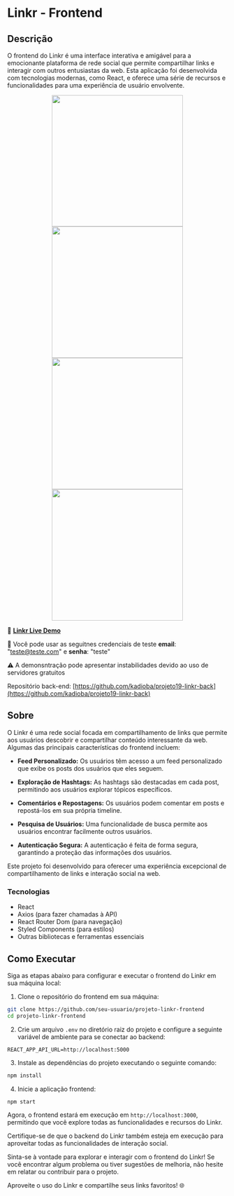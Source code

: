 # Linkr - Frontend

## Descrição

O frontend do Linkr é uma interface interativa e amigável para a emocionante plataforma de rede social que permite compartilhar links e interagir com outros entusiastas da web. Esta aplicação foi desenvolvida com tecnologias modernas, como React, e oferece uma série de recursos e funcionalidades para uma experiência de usuário envolvente.

<div align="center">
  <img height="300em" src="https://github.com/kadioba/projeto19-linkr-front/blob/main/demo-images/Desktop%20-%203.png">
  <img height="300em" src="https://github.com/kadioba/projeto19-linkr-front/blob/main/demo-images/Desktop%20-%205.png">
  <img height="300em" src="https://github.com/kadioba/projeto19-linkr-front/blob/main/demo-images/Desktop%20-%2027.png">
  <img height="300em" src="https://github.com/kadioba/projeto19-linkr-front/blob/main/demo-images/Desktop%20-%2026.png">
</div>


🚀 **[Linkr Live Demo](https://projeto19-linkr-front-77u8lzs42-kadioba.vercel.app/)**

🪪 Você pode usar as seguitnes credenciais de teste **email**: "teste@teste.com" e **senha**: "teste"

⚠️ A demonsntração pode apresentar instabilidades devido ao uso de servidores gratuitos

Repositório back-end: [https://github.com/kadioba/projeto19-linkr-back](https://github.com/kadioba/projeto19-linkr-back)

## Sobre

O Linkr é uma rede social focada em compartilhamento de links que permite aos usuários descobrir e compartilhar conteúdo interessante da web. Algumas das principais características do frontend incluem:

- **Feed Personalizado:** Os usuários têm acesso a um feed personalizado que exibe os posts dos usuários que eles seguem.

- **Exploração de Hashtags:** As hashtags são destacadas em cada post, permitindo aos usuários explorar tópicos específicos.

- **Comentários e Repostagens:** Os usuários podem comentar em posts e repostá-los em sua própria timeline.

- **Pesquisa de Usuários:** Uma funcionalidade de busca permite aos usuários encontrar facilmente outros usuários.

- **Autenticação Segura:** A autenticação é feita de forma segura, garantindo a proteção das informações dos usuários.

Este projeto foi desenvolvido para oferecer uma experiência excepcional de compartilhamento de links e interação social na web.

### Tecnologias

- React
- Axios (para fazer chamadas à API)
- React Router Dom (para navegação)
- Styled Components (para estilos)
- Outras bibliotecas e ferramentas essenciais

## Como Executar

Siga as etapas abaixo para configurar e executar o frontend do Linkr em sua máquina local:

1. Clone o repositório do frontend em sua máquina:

```bash
git clone https://github.com/seu-usuario/projeto-linkr-frontend
cd projeto-linkr-frontend
```

2. Crie um arquivo `.env` no diretório raiz do projeto e configure a seguinte variável de ambiente para se conectar ao backend:

```dotenv
REACT_APP_API_URL=http://localhost:5000
```

3. Instale as dependências do projeto executando o seguinte comando:

```bash
npm install
```

4. Inicie a aplicação frontend:

```bash
npm start
```

Agora, o frontend estará em execução em `http://localhost:3000`, permitindo que você explore todas as funcionalidades e recursos do Linkr.

Certifique-se de que o backend do Linkr também esteja em execução para aproveitar todas as funcionalidades de interação social.

Sinta-se à vontade para explorar e interagir com o frontend do Linkr! Se você encontrar algum problema ou tiver sugestões de melhoria, não hesite em relatar ou contribuir para o projeto.

Aproveite o uso do Linkr e compartilhe seus links favoritos! 🌐

